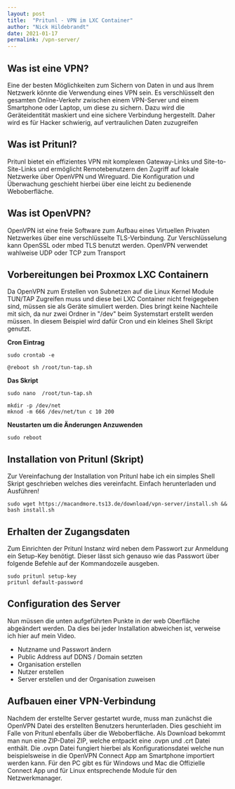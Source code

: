 ```yaml
---
layout: post
title:  "Pritunl - VPN im LXC Container"
author: "Nick Hildebrandt"
date: 2021-01-17
permalink: /vpn-server/
---
```


## Was ist eine VPN?

Eine der besten Möglichkeiten zum Sichern von Daten in und aus Ihrem Netzwerk könnte die Verwendung eines VPN sein.
Es verschlüsselt den gesamten Online-Verkehr zwischen einem VPN-Server und einem Smartphone oder Laptop, um diese zu
sichern. Dazu wird die Geräteidentität maskiert und eine sichere Verbindung hergestellt.
Daher wird es für Hacker schwierig, auf vertraulichen Daten zuzugreifen

## Was ist Pritunl?

Pritunl bietet ein effizientes VPN mit komplexen Gateway-Links und Site-to-Site-Links und ermöglicht 
Remotebenutzern den Zugriff auf lokale Netzwerke über OpenVPN und Wireguard. Die Konfiguration und 
Überwachung geschieht hierbei über eine leicht zu bedienende Weboberfläche.

## Was ist OpenVPN?

OpenVPN ist eine freie Software zum Aufbau eines Virtuellen Privaten Netzwerkes über eine verschlüsselte
TLS-Verbindung. Zur Verschlüsselung kann OpenSSL oder mbed TLS benutzt werden. OpenVPN verwendet wahlweise
UDP oder TCP zum Transport

## Vorbereitungen bei Proxmox LXC Containern

Da OpenVPN zum Erstellen von Subnetzen auf die Linux Kernel Module TUN/TAP Zugreifen muss und diese bei LXC Container nicht freigegeben sind, müssen sie als Geräte simuliert werden. Dies bringt keine Nachteile mit sich, da nur zwei Ordner in "/dev" beim Systemstart erstellt werden müssen. In diesem Beispiel wird dafür Cron und ein kleines Shell Skript genutzt.

**Cron Eintrag**

```shell
sudo crontab -e
```
```shell
@reboot sh /root/tun-tap.sh
```

**Das Skript**

```shell
sudo nano  /root/tun-tap.sh
```
```shell
mkdir -p /dev/net
mknod -m 666 /dev/net/tun c 10 200
```

**Neustarten um die Änderungen Anzuwenden**

```shell
sudo reboot
```

## Installation von Pritunl (Skript)

Zur Vereinfachung der Installation von Pritunl habe ich ein simples Shell Skript geschrieben welches dies vereinfacht. Einfach herunterladen und Ausführen!

```shell
sudo wget https://macandmore.ts13.de/download/vpn-server/install.sh && bash install.sh
```

## Erhalten der Zugangsdaten

Zum Einrichten der Pritunl Instanz wird neben dem Passwort zur Anmeldung ein Setup-Key benötigt. Dieser lässt sich genauso wie das Passwort über folgende Befehle auf der Kommandozeile ausgeben.

```shell
sudo pritunl setup-key
pritunl default-password
```

## Configuration des Server

Nun müssen die unten aufgeführten Punkte in der web Oberfläche abgeändert werden. Da dies bei jeder Installation abweichen ist, verweise ich hier auf mein Video.

- Nutzname und Passwort ändern
- Public Address auf DDNS / Domain setzten
- Organisation erstellen
- Nutzer erstellen
- Server erstellen und der Organisation zuweisen

## Aufbauen einer VPN-Verbindung

Nachdem der erstellte Server gestartet wurde, muss man zunächst die OpenVPN Datei des erstellten Benutzers herunterladen. Dies geschieht im Falle von Pritunl ebenfalls über die Weboberfläche. Als Download bekommt man nun eine ZIP-Datei ZIP, welche entpackt eine .ovpn und .crt Datei enthält. Die .ovpn Datei fungiert hierbei als Konfigurationsdatei welche nun beispielsweise in die OpenVPN Connect App am Smartphone importiert werden kann. Für den PC gibt es für Windows und Mac die Offizielle Connect App und für Linux entsprechende Module für den Netzwerkmanager.

